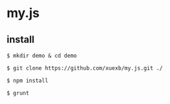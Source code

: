 # my.js


## install

``` shell
$ mkdir demo & cd demo

$ git clone https://github.com/xuexb/my.js.git ./

$ npm install

$ grunt
```
